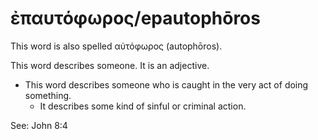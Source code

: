 # ἐπαυτόφωρος/epautophōros 
This word is also spelled αὐτόφωρος (autophōros).

This word describes someone. It is an adjective.
* This word describes someone who is caught in the very act of doing something.
    * It describes some kind of sinful or criminal action.

See: John 8:4
